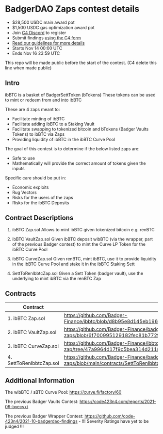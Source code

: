 




# BadgerDAO Zaps contest details
- $28,500 USDC main award pot
- $1,500 USDC gas optimization award pot
- Join [C4 Discord](https://discord.gg/code4rena) to register
- Submit findings [using the C4 form](https://code423n4.com/2021-11-badgerzaps-contest/submit)
- [Read our guidelines for more details](https://docs.code4rena.com/roles/wardens)
- Starts Nov 14 00:00 UTC
- Ends Nov 16 23:59 UTC

This repo will be made public before the start of the contest. (C4 delete this line when made public)

## Intro

ibBTC is a basket of BadgerSettToken (bTokens)
These tokens can be used to mint or redeem from and into ibBTC

These are 4 zaps meant to:
- Facilitate minting of ibBTC
- Facilitate adding ibBTC to a Staking Vault
- Facilitate swapping to tokenized bitcoin and bTokens (Badger Vaults Tokens) to ibBTC via Zaps
- Providing liquidity of ibBTC in the ibBTC Curve Pool

The goal of this contest is to determine if the below listed zaps are:
- Safe to use
- Mathematically will provide the correct amount of tokens given the inputs

Specific care should be put in:
- Economic exploits
- Rug Vectors
- Risks for the users of the zaps
- Risks for the ibBTC Deposits

## Contract Descriptions
1. ibBTC Zap.sol
Allows to mint ibBTC given tokenized bitcoin e.g. renBTC

2. ibBTC VaultZap.sol
Given ibBTC deposit wibBTC (via the wrapper, part of the previous Badger contest) to mint the Curve LP Token for the ibBTC Curve Pool

3. ibBTC CurveZap.sol
Given renBTC, mint ibBTC, use it to provide liquidity in the ibBTC Curve Pool and stake it in the ibBTC Staking Sett

4. SettToRenIbbtcZap.sol
Given a Sett Token (badger vault), use the underlying to mint ibBTC via the renBTC Zap

## Contracts
| Contract              | Link                                                                                                                                  |
|-----------------------|---------------------------------------------------------------------------------------------------------------------------------------|
| 1. ibBTC Zap.sol         | https://github.com/Badger-Finance/ibbtc/blob/d8b95e8d145eb196ba20033267a9ba43a17be02c/contracts/Zap.sol                               |
| 2. ibBTC VaultZap.sol    | https://github.com/Badger-Finance/badger-ibbtc-utility-zaps/blob/6f700995129182fec81b772f97abab9977b46026/contracts/IbbtcVaultZap.sol |
| 3. ibBTC CurveZap.sol    | https://github.com/Badger-Finance/ibbtc-curve-zap/tree/47a9964d17f9c5bea314d21186773aef99012153                                       |
| 4. SettToRenIbbtcZap.sol | https://github.com/Badger-Finance/badger-ibbtc-utility-zaps/blob/main/contracts/SettToRenIbbtcZap.sol                                 |


## Additional Information

The wibBTC / sBTC Curve Pool: https://curve.fi/factory/60

The previous Badger Vaults Contest:
https://code423n4.com/reports/2021-09-bvecvx/

The previous Badger Wrapper Contest:
https://github.com/code-423n4/2021-10-badgerdao-findings - !!! Severity Ratings have yet to be judged !!!
